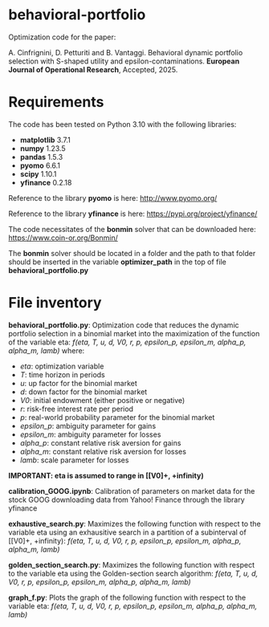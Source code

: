 # behavioral-portfolio
Optimization code for the paper:
    
A. Cinfrignini, D. Petturiti and B. Vantaggi. Behavioral dynamic portfolio selection with S-shaped utility and epsilon-contaminations. **European Journal of Operational Research**, Accepted, 2025.


# Requirements
The code has been tested on Python 3.10 with the following libraries:
* **matplotlib** 3.7.1
* **numpy** 1.23.5
* **pandas** 1.5.3
* **pyomo** 6.6.1
* **scipy** 1.10.1
* **yfinance** 0.2.18

Reference to the library **pyomo** is here: http://www.pyomo.org/

Reference to the library **yfinance** is here: https://pypi.org/project/yfinance/

The code necessitates of the **bonmin** solver that can be downloaded here: https://www.coin-or.org/Bonmin/

The **bonmin** solver should be located in a folder and the path to that folder should be inserted in the variable **optimizer_path** in the top of file **behavioral_portfolio.py**

# File inventory
**behavioral_portfolio.py**: Optimization code that reduces the dynamic portfolio selection in a binomial
market into the maximization of the function of the variable eta:
_f(eta, T, u, d, V0, r, p, epsilon_p, epsilon_m, alpha_p, alpha_m, lamb)_
where:
* _eta_: optimization variable
* _T_: time horizon in periods
* _u_: up factor for the binomial market
* _d_: down factor for the binomial market
* _V0_: initial endowment (either positive or negative)
* _r_: risk-free interest rate per period
* _p_: real-world probability parameter for the binomial market
* _epsilon_p_: ambiguity parameter for gains
* _epsilon_m_: ambiguity parameter for losses
* _alpha_p_: constant relative risk aversion for gains
* _alpha_m_: constant relative risk aversion for losses
* _lamb_: scale parameter for losses

**IMPORTANT: eta is assumed to range in [[V0]+, +infinity)**

**calibration_GOOG.ipynb**: Calibration of parameters on market data for the stock GOOG downloading data from Yahoo! Finance through the library yfinance

**exhaustive_search.py**: Maximizes the following function with respect to the variable eta using an exhausitive search in a partition of a subinterval of [[V0]+, +infinity):
_f(eta, T, u, d, V0, r, p, epsilon_p, epsilon_m, alpha_p, alpha_m, lamb)_

**golden_section_search.py**: Maximizes the following function with respect to the variable eta using the Golden-section search algorithm:
_f(eta, T, u, d, V0, r, p, epsilon_p, epsilon_m, alpha_p, alpha_m, lamb)_

**graph_f.py**: Plots the graph of the following function with respect to the variable eta:
_f(eta, T, u, d, V0, r, p, epsilon_p, epsilon_m, alpha_p, alpha_m, lamb)_
